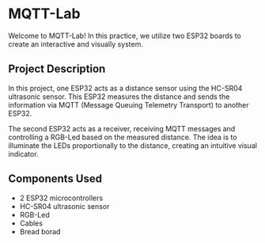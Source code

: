 # MQTT-Lab

Welcome to MQTT-Lab! In this practice, we utilize two ESP32 boards to create an interactive and visually system.

## Project Description

In this project, one ESP32 acts as a distance sensor using the HC-SR04 ultrasonic sensor. This ESP32 measures the distance and sends the information via MQTT (Message Queuing Telemetry Transport) to another ESP32.

The second ESP32 acts as a receiver, receiving MQTT messages and controlling a RGB-Led based on the measured distance. The idea is to illuminate the LEDs proportionally to the distance, creating an intuitive visual indicator.

## Components Used

- 2 ESP32 microcontrollers
- HC-SR04 ultrasonic sensor
- RGB-Led
- Cables
- Bread borad

